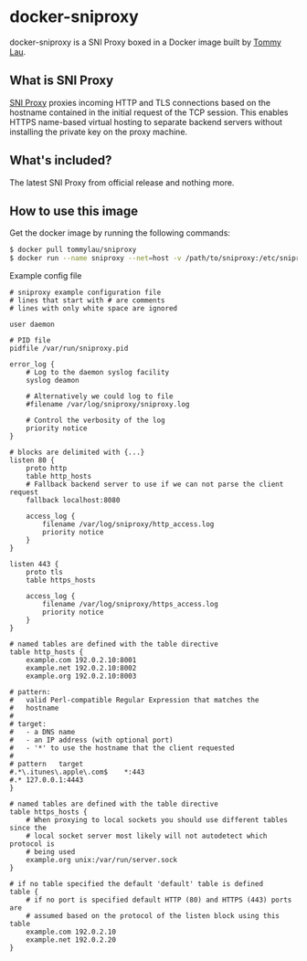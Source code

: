 # docker-sniproxy

docker-sniproxy is a SNI Proxy boxed in a Docker image built by [Tommy Lau](http://tommy.net.cn/).

## What is SNI Proxy

[SNI Proxy](https://github.com/dlundquist/sniproxy) proxies incoming HTTP and TLS connections based on the hostname contained in the initial request of the TCP session. This enables HTTPS name-based virtual hosting to separate backend servers without installing the private key on the proxy machine.

## What's included?

The latest SNI Proxy from official release and nothing more.

## How to use this image

Get the docker image by running the following commands:

``` bash
$ docker pull tommylau/sniproxy
$ docker run --name sniproxy --net=host -v /path/to/sniproxy:/etc/sniproxy -d tommylau/sniproxy
```

Example config file

```
# sniproxy example configuration file
# lines that start with # are comments
# lines with only white space are ignored

user daemon

# PID file
pidfile /var/run/sniproxy.pid

error_log {
    # Log to the daemon syslog facility
    syslog deamon

    # Alternatively we could log to file
    #filename /var/log/sniproxy/sniproxy.log

    # Control the verbosity of the log
    priority notice
}

# blocks are delimited with {...}
listen 80 {
    proto http
    table http_hosts
    # Fallback backend server to use if we can not parse the client request
    fallback localhost:8080

    access_log {
        filename /var/log/sniproxy/http_access.log
        priority notice
    }
}

listen 443 {
    proto tls
    table https_hosts

    access_log {
        filename /var/log/sniproxy/https_access.log
        priority notice
    }
}

# named tables are defined with the table directive
table http_hosts {
    example.com 192.0.2.10:8001
    example.net 192.0.2.10:8002
    example.org 192.0.2.10:8003

# pattern:
# 	valid Perl-compatible Regular Expression that matches the
# 	hostname
#
# target:
#	- a DNS name
#	- an IP address (with optional port)
#	- '*' to use the hostname that the client requested
#
# pattern	target
#.*\.itunes\.apple\.com$	*:443
#.*	127.0.0.1:4443
}

# named tables are defined with the table directive
table https_hosts {
    # When proxying to local sockets you should use different tables since the
    # local socket server most likely will not autodetect which protocol is
    # being used
    example.org unix:/var/run/server.sock
}

# if no table specified the default 'default' table is defined
table {
    # if no port is specified default HTTP (80) and HTTPS (443) ports are
    # assumed based on the protocol of the listen block using this table
    example.com 192.0.2.10
    example.net 192.0.2.20
}
```


